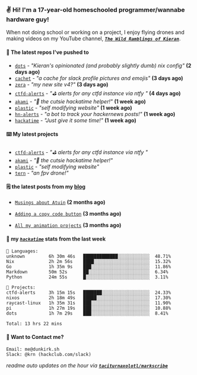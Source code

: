 ### ✌️ Hi! I'm a 17-year-old homeschooled programmer/wannabe hardware guy!

When not doing school or working on a project, I enjoy flying drones and making videos on my YouTube channel, [**_`The Wild Ramblings of Kieran`_**](https://youtube.com/@kieran.rambles).

#### 👷 The latest repos I've pushed to

- [`dots`](https://github.com/taciturnaxolotl/dots) - _"Kieran's opinionated (and probably slightly dumb) nix config"_ **(2 days ago)**
- [`cachet`](https://github.com/taciturnaxolotl/cachet) - _"a cache for slack profile pictures and emojis"_ **(3 days ago)**
- [`zera`](https://github.com/taciturnaxolotl/zera) - _"my new site v4?"_ **(3 days ago)**
- [`ctfd-alerts`](https://github.com/taciturnaxolotl/ctfd-alerts) - _"⛳ alerts for any ctfd instance via ntfy "_ **(4 days ago)**
- [`akami`](https://github.com/taciturnaxolotl/akami) - _"🌷 the cutsie hackatime helper!"_ **(1 week ago)**
- [`plastic`](https://github.com/taciturnaxolotl/plastic) - _"self modifying website"_ **(1 week ago)**
- [`hn-alerts`](https://github.com/taciturnaxolotl/hn-alerts) - _"a bot to track your hackernews posts!"_ **(1 week ago)**
- [`hackatime`](https://github.com/hackclub/hackatime) - _"Just give it some time!"_ **(1 week ago)**

#### ⌨️ My latest projects

- [`ctfd-alerts`](https://github.com/taciturnaxolotl/ctfd-alerts) - _"⛳ alerts for any ctfd instance via ntfy "_
- [`akami`](https://github.com/taciturnaxolotl/akami) - _"🌷 the cutsie hackatime helper!"_
- [`plastic`](https://github.com/taciturnaxolotl/plastic) - _"self modifying website"_
- [`tern`](https://github.com/taciturnaxolotl/tern) - _"an fpv drone!"_

#### 🗒️ the latest posts from my [blog](https://dunkirk.sh)

- [`Musings about Atuin`](https://dunkirk.sh/blog/atuin/) **(2 months ago)**

- [`Adding a copy code button`](https://dunkirk.sh/blog/adding-a-copy-button/) **(3 months ago)**

- [`All my animation projects`](https://dunkirk.sh/blog/my-animations/) **(3 months ago)**



#### 📡 my [_`hackatime`_](https://waka.hackclub.com) stats from the last week

```text
💾 Languages:
unknown         6h 30m 46s   █████████████░░░░░░░░░░░░  48.71%
Nix             2h 2m 56s    ████░░░░░░░░░░░░░░░░░░░░░  15.32%
Go              1h 35m 9s    ███░░░░░░░░░░░░░░░░░░░░░░  11.86%
Markdown        50m 52s      ██░░░░░░░░░░░░░░░░░░░░░░░  6.34%
Python          24m 55s      █░░░░░░░░░░░░░░░░░░░░░░░░  3.11%

💼 Projects:
ctfd-alerts     3h 15m 15s   ███████░░░░░░░░░░░░░░░░░░  24.33%
nixos           2h 18m 49s   █████░░░░░░░░░░░░░░░░░░░░  17.30%
raycast-linux   1h 35m 31s   ███░░░░░░░░░░░░░░░░░░░░░░  11.90%
pi              1h 27m 19s   ███░░░░░░░░░░░░░░░░░░░░░░  10.88%
dots            1h 7m 29s    ███░░░░░░░░░░░░░░░░░░░░░░  8.41%

Total: 13 hrs 22 mins
```

#### 📮 Want to Contact me?

```text
Email: me@dunkirk.sh
Slack: @krn (hackclub.com/slack)
```

_readme auto updates on the hour via [**`taciturnaxolotl/markscribe`**](https://github.com/taciturnaxolotl/markscribe)_
